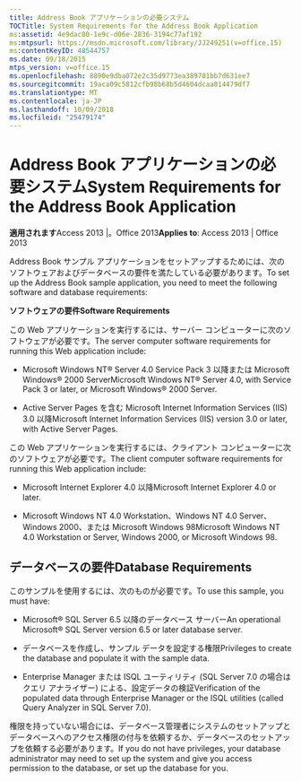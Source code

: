 ```yaml
---
title: Address Book アプリケーションの必要システム
TOCTitle: System Requirements for the Address Book Application
ms:assetid: 4e9dac80-1e9c-d06e-2836-3194c77af192
ms:mtpsurl: https://msdn.microsoft.com/library/JJ249251(v=office.15)
ms:contentKeyID: 48544757
ms.date: 09/18/2015
mtps_version: v=office.15
ms.openlocfilehash: 8890e9dba072e2c35d9773ea389701bb7d631ee7
ms.sourcegitcommit: 19aca09c5812cfb98b68b5d4604dcaa814479df7
ms.translationtype: MT
ms.contentlocale: ja-JP
ms.lasthandoff: 10/09/2018
ms.locfileid: "25479174"
---
```

# <a name="system-requirements-for-the-address-book-application"></a><span data-ttu-id="d4c67-102">Address Book アプリケーションの必要システム</span><span class="sxs-lookup"><span data-stu-id="d4c67-102">System Requirements for the Address Book Application</span></span>


<span data-ttu-id="d4c67-103">**適用されます**Access 2013 |。Office 2013</span><span class="sxs-lookup"><span data-stu-id="d4c67-103">**Applies to**: Access 2013 | Office 2013</span></span>

<span data-ttu-id="d4c67-104">Address Book サンプル アプリケーションをセットアップするためには、次のソフトウェアおよびデータベースの要件を満たしている必要があります。</span><span class="sxs-lookup"><span data-stu-id="d4c67-104">To set up the Address Book sample application, you need to meet the following software and database requirements:</span></span>

<span data-ttu-id="d4c67-105">**ソフトウェアの要件**</span><span class="sxs-lookup"><span data-stu-id="d4c67-105">**Software Requirements**</span></span>

<span data-ttu-id="d4c67-106">この Web アプリケーションを実行するには、サーバー コンピューターに次のソフトウェアが必要です。</span><span class="sxs-lookup"><span data-stu-id="d4c67-106">The server computer software requirements for running this Web application include:</span></span>

  - <span data-ttu-id="d4c67-107">Microsoft Windows NT® Server 4.0 Service Pack 3 以降または Microsoft Windows® 2000 Server</span><span class="sxs-lookup"><span data-stu-id="d4c67-107">Microsoft Windows NT® Server 4.0, with Service Pack 3 or later, or Microsoft Windows® 2000 Server.</span></span>

  - <span data-ttu-id="d4c67-108">Active Server Pages を含む Microsoft Internet Information Services (IIS) 3.0 以降</span><span class="sxs-lookup"><span data-stu-id="d4c67-108">Microsoft Internet Information Services (IIS) version 3.0 or later, with Active Server Pages.</span></span>

<span data-ttu-id="d4c67-109">この Web アプリケーションを実行するには、クライアント コンピューターに次のソフトウェアが必要です。</span><span class="sxs-lookup"><span data-stu-id="d4c67-109">The client computer software requirements for running this Web application include:</span></span>

  - <span data-ttu-id="d4c67-110">Microsoft Internet Explorer 4.0 以降</span><span class="sxs-lookup"><span data-stu-id="d4c67-110">Microsoft Internet Explorer 4.0 or later.</span></span>

  - <span data-ttu-id="d4c67-111">Microsoft Windows NT 4.0 Workstation、Windows NT 4.0 Server、Windows 2000、または Microsoft Windows 98</span><span class="sxs-lookup"><span data-stu-id="d4c67-111">Microsoft Windows NT 4.0 Workstation or Server, Windows 2000, or Microsoft Windows 98.</span></span>

## <a name="database-requirements"></a><span data-ttu-id="d4c67-112">データベースの要件</span><span class="sxs-lookup"><span data-stu-id="d4c67-112">Database Requirements</span></span>

<span data-ttu-id="d4c67-113">このサンプルを使用するには、次のものが必要です。</span><span class="sxs-lookup"><span data-stu-id="d4c67-113">To use this sample, you must have:</span></span>

  - <span data-ttu-id="d4c67-114">Microsoft® SQL Server 6.5 以降のデータベース サーバー</span><span class="sxs-lookup"><span data-stu-id="d4c67-114">An operational Microsoft® SQL Server version 6.5 or later database server.</span></span>

  - <span data-ttu-id="d4c67-115">データベースを作成し、サンプル データを設定する権限</span><span class="sxs-lookup"><span data-stu-id="d4c67-115">Privileges to create the database and populate it with the sample data.</span></span>

  - <span data-ttu-id="d4c67-116">Enterprise Manager または ISQL ユーティリティ (SQL Server 7.0 の場合はクエリ アナライザー) による、設定データの検証</span><span class="sxs-lookup"><span data-stu-id="d4c67-116">Verification of the populated data through Enterprise Manager or the ISQL utilities (called Query Analyzer in SQL Server 7.0).</span></span>

<span data-ttu-id="d4c67-117">権限を持っていない場合には、データベース管理者にシステムのセットアップとデータベースへのアクセス権限の付与を依頼するか、データベースのセットアップを依頼する必要があります。</span><span class="sxs-lookup"><span data-stu-id="d4c67-117">If you do not have privileges, your database administrator may need to set up the system and give you access permission to the database, or set up the database for you.</span></span>

